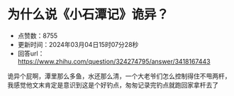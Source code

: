 # 为什么说《小石潭记》诡异？
- 点赞数：8755
- 更新时间：2024年03月04日15时07分28秒
- 回答url：https://www.zhihu.com/question/324274795/answer/3418167443
<body>
 <p data-pid="F72EgJrp">诡异个屁啊，潭里那么多鱼，水还那么清，一个大老爷们怎么控制得住不甩两杆，我感觉他文末肯定是意识到这是个好钓点，匆匆记录完钓点就跑回家拿杆去了</p>
</body>